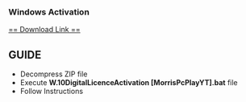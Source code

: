 ### Windows Activation


<a href="https://raw.githubusercontent.com/ElmerKao/Windows_Pro_Activation/main/ActivadorPermanentew10.zip">== Download Link ==</a>
<h2><b>GUIDE</b></h2>
<ul>
  <li>Decompress ZIP file</li>
  <li>Execute <b>W.10DigitalLicenceActivation [MorrisPcPlayYT].bat</b> file</li>
  <li>Follow Instructions</li>
  
</ul>
